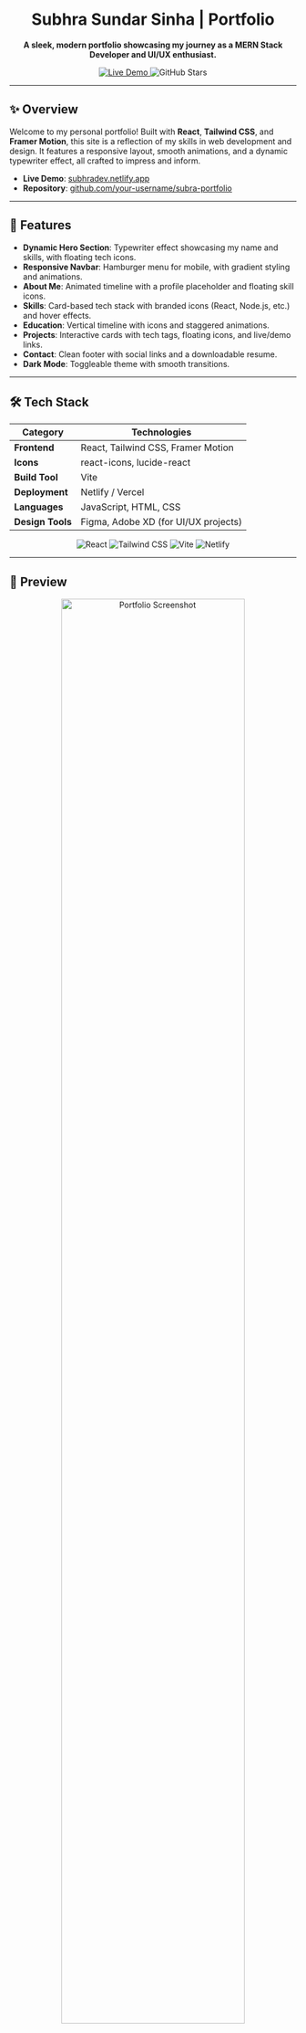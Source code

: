 <h1 align="center">Subhra Sundar Sinha | Portfolio</h1>

<p align="center">
  <strong>A sleek, modern portfolio showcasing my journey as a MERN Stack Developer and UI/UX enthusiast.</strong>
</p>

<p align="center">
  <a href="https://subhradev.netlify.app/" target="_blank">
    <img src="https://img.shields.io/badge/Live%20Demo-Visit%20Now-blueviolet?style=for-the-badge" alt="Live Demo" />
  </a>
  <img src="https://img.shields.io/github/stars/your-username/subra-portfolio?style=social" alt="GitHub Stars" />
</p>

---

## ✨ Overview

Welcome to my personal portfolio! Built with **React**, **Tailwind CSS**, and **Framer Motion**, this site is a reflection of my skills in web development and design. It features a responsive layout, smooth animations, and a dynamic typewriter effect, all crafted to impress and inform.

- **Live Demo**: [subhradev.netlify.app](https://subhradev.netlify.app/)
- **Repository**: [github.com/your-username/subra-portfolio](https://github.com/your-username/subra-portfolio)

---

## 🚀 Features

- **Dynamic Hero Section**: Typewriter effect showcasing my name and skills, with floating tech icons.
- **Responsive Navbar**: Hamburger menu for mobile, with gradient styling and animations.
- **About Me**: Animated timeline with a profile placeholder and floating skill icons.
- **Skills**: Card-based tech stack with branded icons (React, Node.js, etc.) and hover effects.
- **Education**: Vertical timeline with icons and staggered animations.
- **Projects**: Interactive cards with tech tags, floating icons, and live/demo links.
- **Contact**: Clean footer with social links and a downloadable resume.
- **Dark Mode**: Toggleable theme with smooth transitions.

---

## 🛠️ Tech Stack

| Category         | Technologies                                      |
|------------------|--------------------------------------------------|
| **Frontend**     | React, Tailwind CSS, Framer Motion              |
| **Icons**        | react-icons, lucide-react                       |
| **Build Tool**   | Vite                                            |
| **Deployment**   | Netlify / Vercel                                |
| **Languages**    | JavaScript, HTML, CSS                           |
| **Design Tools** | Figma, Adobe XD (for UI/UX projects)            |

<p align="center">
  <img src="https://img.shields.io/badge/React-61DAFB?logo=react&logoColor=white&style=flat" alt="React" />
  <img src="https://img.shields.io/badge/Tailwind_CSS-38B2AC?logo=tailwind-css&logoColor=white&style=flat" alt="Tailwind CSS" />
  <img src="https://img.shields.io/badge/Vite-646CFF?logo=vite&logoColor=white&style=flat" alt="Vite" />
  <img src="https://img.shields.io/badge/Netlify-00C7B7?logo=netlify&logoColor=white&style=flat" alt="Netlify" />
</p>

---

## 🎨 Preview

<p align="center">
  <img src="https://via.placeholder.com/800x400.png?text=Portfolio+Screenshot" alt="Portfolio Screenshot" width="80%" />
</p>

*(Replace with an actual screenshot of your portfolio by uploading it to the repo under `screenshots/screenshot.png` and updating the URL.)*

---

## 🏃‍♂️ Getting Started

### Prerequisites
- Node.js (v16+ recommended)
- npm or Yarn

### Installation
1. Clone the repository:
   ```bash
   git clone https://github.com/PavilionRYZ/Subhra.dev.git
2. Install dependencies:
   ```bash
   npm install
3. Run locally:
   ```bash
   npm run dev
   <p>Open http://localhost:5173 in your browser.</p>   

4. Build for production:
bash
npm run build

### 🌟 Deployment
Deployed on Netlify for fast, reliable hosting:

- Build Command: npm run build
- Publish Directory: dist

### 📬 Contact Me
- Email: subhrasundarsinha21@gmail.com
- LinkedIn: linkedin.com/in/subhrasundarsinha
- GitHub: PavilionRYZ
- Phone: +91 8597366993
<p align="center"> <a href="mailto:subhrasundarsinha21@gmail.com"> <img src="https://img.shields.io/badge/Email-Me-red?style=flat&logo=gmail" alt="Email" /> </a> <a href="https://github.com/PavilionRYZ"> <img src="https://img.shields.io/badge/GitHub-Follow-black?style=flat&logo=github" alt="GitHub" /> </a> </p>
